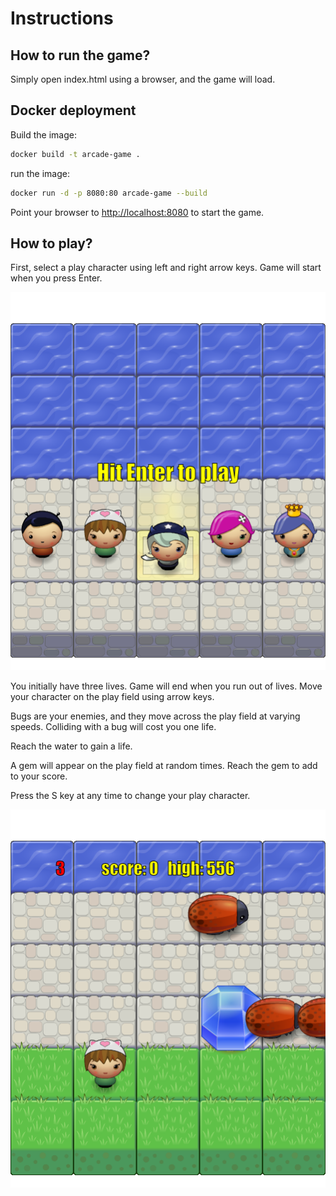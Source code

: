 Instructions
============

How to run the game?
--------------------
Simply open index.html using a browser, and the game will load.

Docker deployment
-----------------
Build the image:
```bash
docker build -t arcade-game .
```
run the image:
```bash
docker run -d -p 8080:80 arcade-game --build
```
Point your browser to <http://localhost:8080> to start the game.

How to play?
------------

First, select a play character using left and right arrow keys.
Game will start when you press Enter.

![select_char](https://github.com/itsjan/P3-Arcade-Game/blob/master/select_char.png)

You initially have three lives. Game will end when you run out of lives.
Move your character on the play field using arrow keys.

Bugs are your enemies, and they move across the play field at varying speeds.
Colliding with a bug will cost you one life.

Reach the water to gain a life.

A gem will appear on the play field at random times. Reach the gem to add to your score.

Press the S key at any time to change your play character.


![play](https://github.com/itsjan/P3-Arcade-Game/blob/master/play.png)








